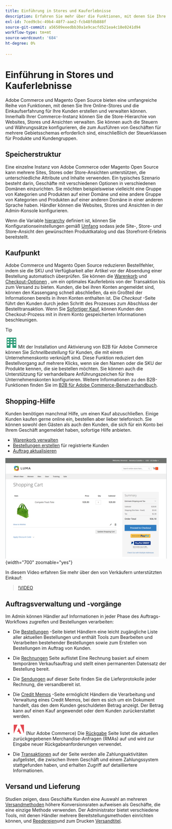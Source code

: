 ```yaml
---
title: Einführung in Stores und Kauferlebnisse
description: Erfahren Sie mehr über die Funktionen, mit denen Sie Ihre Online-Stores erstellen und verwalten können, sowie über die Einkaufserfahrung für Ihre Kunden.
exl-id: 7ced9cbc-49b4-48f7-aae2-fcb48fdb888f
source-git-commit: a56509eeedbb30a1e9cacfd521ea4c18e0241d94
workflow-type: tm+mt
source-wordcount: '684'
ht-degree: 0%

---
```


# Einführung in Stores und Kauferlebnisse

Adobe Commerce und Magento Open Source bieten eine umfangreiche Reihe von Funktionen, mit denen Sie Ihre Online-Stores und die Einkaufserfahrung für Ihre Kunden erstellen und verwalten können. Innerhalb Ihrer Commerce-Instanz können Sie die Store-Hierarchie von Websites, Stores und Ansichten verwalten. Sie können auch die Steuern und Währungssätze konfigurieren, die zum Ausführen von Geschäften für mehrere Gebietsschemas erforderlich sind, einschließlich der Steuerklassen für Produkte und Kundengruppen.

## Speicherstruktur

Eine einzelne Instanz von Adobe Commerce oder Magento Open Source kann mehrere Sites, Stores oder Store-Ansichten unterstützen, die unterschiedliche Attribute und Inhalte verwenden. Ein typisches Szenario besteht darin, Geschäfte mit verschiedenen Optionen in verschiedenen Domänen einzurichten. Sie möchten beispielsweise vielleicht eine Gruppe von Kategorien und Produkten auf einer Domäne und eine andere Gruppe von Kategorien und Produkten auf einer anderen Domäne in einer anderen Sprache haben. Händler können die Websites, Stores und Ansichten in der Admin-Konsole konfigurieren.

Wenn die Variable [hierarchy](stores.md) definiert ist, können Sie Konfigurationseinstellungen gemäß [Umfang](../getting-started/websites-stores-views.md#scope-settings) sodass jede Site-, Store- und Store-Ansicht den gewünschten Produktkatalog und das Storefront-Erlebnis bereitstellt.

## Kaufpunkt

Adobe Commerce und Magento Open Source reduzieren Bestellfehler, indem sie die SKU und Verfügbarkeit aller Artikel vor der Absendung einer Bestellung automatisch überprüfen. Sie können die [Warenkorb](cart.md) und [Checkout-Optionen](checkout-process.md) , um ein optimales Kauferlebnis von der Transaktion bis zum Versand zu bieten. Kunden, die bei ihren Konten angemeldet sind, können den Kassengang schnell abschließen, da ein Großteil der Informationen bereits in ihren Konten enthalten ist. Die _Checkout_ -Seite führt den Kunden durch jeden Schritt des Prozesses zum Abschluss der Bestelltransaktion. Wenn Sie [Sofortiger Kauf](checkout-instant-purchase.md), können Kunden den Checkout-Prozess mit in ihrem Konto gespeicherten Informationen beschleunigen.

>[!TIP]
>
>![B2B für Adobe Commerce](../assets/b2b.svg) Mit der Installation und Aktivierung von B2B für Adobe Commerce können Sie _Schnellbestellung_ für Kunden, die mit einem Unternehmenskonto verknüpft sind. Diese Funktion reduziert den Bestellvorgang auf mehrere Klicks, wenn sie den Namen oder die SKU der Produkte kennen, die sie bestellen möchten. Sie können auch die Unterstützung für verhandelbare Anführungszeichen für Ihre Unternehmenskonten konfigurieren. Weitere Informationen zu den B2B-Funktionen finden Sie im [B2B für Adobe Commerce-Benutzerhandbuch](https://experienceleague.adobe.com/docs/commerce-admin/b2b/introduction.html).

## Shopping-Hilfe

Kunden benötigen manchmal Hilfe, um einen Kauf abzuschließen. Einige Kunden kaufen gerne online ein, bestellen aber lieber telefonisch. Sie können sowohl den Gästen als auch den Kunden, die sich für ein Konto bei Ihrem Geschäft angemeldet haben, sofortige Hilfe anbieten.

- [Warenkorb verwalten](shopping-assisted-cart-manage.md)
- [Bestellungen erstellen](customer-account-create-order.md) für registrierte Kunden
- [Auftrag aktualisieren](order-update.md)

![Warenkorb](./assets/storefront-cart-price-group-discount.png){width="700" zoomable="yes"}

In diesem Video erfahren Sie mehr über den von Verkäufern unterstützten Einkauf:

>[!VIDEO](https://video.tv.adobe.com/v/343662/?quality=12)

## Auftragsverwaltung und -vorgänge

Im Admin können Händler auf Informationen in jeder Phase des Auftrags-Workflows zugreifen und Bestellungen verarbeiten:

- Die [Bestellungen](orders.md) -Seite bietet Händlern eine leicht zugängliche Liste aller aktuellen Bestellungen und enthält Tools zum Bearbeiten und Verarbeiten bestehender Bestellungen sowie zum Erstellen von Bestellungen im Auftrag von Kunden.

- Die [Rechnungen](invoices.md) Seite auflistet Eine Rechnung basiert auf einem temporären Verkaufsauftrag und stellt einen permanenten Datensatz der Bestellung bereit.

- Die [Sendungen](shipments.md) auf dieser Seite finden Sie die Lieferprotokolle jeder Rechnung, die versandbereit ist.

- Die [Credit Memos](credit-memos.md) -Seite ermöglicht Händlern die Verarbeitung und Verwaltung eines Credit Memos, bei dem es sich um ein Dokument handelt, das den dem Kunden geschuldeten Betrag anzeigt. Der Betrag kann auf einen Kauf angewendet oder dem Kunden zurückerstattet werden.

- ![Adobe Commerce](../assets/adobe-logo.svg) (Nur Adobe Commerce) Die [Rückgabe](returns.md) Seite listet die aktuellen zurückgegebenen Merchandise-Anfragen (RMAs) auf und wird zur Eingabe neuer Rückgabeanforderungen verwendet.

- Die [Transaktionen](transactions.md) auf der Seite werden alle Zahlungsaktivitäten aufgelistet, die zwischen Ihrem Geschäft und einem Zahlungssystem stattgefunden haben, und erhalten Zugriff auf detailliertere Informationen.

## Versand und Lieferung

Studien zeigen, dass Geschäfte Kunden eine Auswahl an mehreren [Versandmethoden](delivery.md) höhere Konversionsraten aufweisen als Geschäfte, die eine einzige Methode verwenden. Der Administrator bietet verschiedene Tools, mit denen Händler mehrere Bereitstellungsmethoden einrichten können, und [Reedereien](carriers.md)und zum Drucken [Versandtitel](shipping-labels.md).
